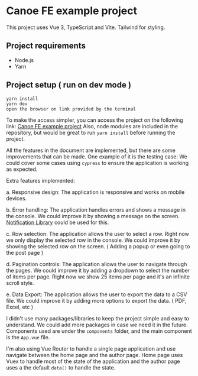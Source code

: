 # Canoe FE example project
This project uses Vue 3, TypeScript and Vite. Tailwind for styling.

## Project requirements
- Node.js
- Yarn

## Project setup ( run on dev mode )
```
yarn install
yarn dev
open the browser on link provided by the terminal
```

To make the access simpler, you can access the project on the following link: [Canoe FE example project](https://canoe-fe-example-project.vercel.app/)
Also, node modules are included in the repository, but would be great to run `yarn install` before running the project.

All the features in the document are implemented, but there are some improvements that can be made.
One example of it is the testing case: We could cover some cases using `cypress` to ensure the application is working as expected.

Extra features implemented:

a. Responsive design: The application is responsive and works on mobile devices.

b. Error handling: The application handles errors and shows a message in the console. We could improve it by showing a message on the screen. [Notification Library](https://github.com/kyvg/vue3-notification) could be used for this.

c. Row selection: The application allows the user to select a row. Right now we only display the selected row in the console. We could improve it by showing the selected row on the screen. ( Adding a popup or even going to the post page )

d. Pagination controls: The application allows the user to navigate through the pages. We could improve it by adding a dropdown to select the number of items per page. Right now we show 25 items per page and it's an infinite scroll style.

e. Data Export: The application allows the user to export the data to a CSV file. We could improve it by adding more options to export the data. ( PDF, Excel, etc )

I didn't use many packages/libraries to keep the project simple and easy to understand. We could add more packages in case we need it in the future.
Components used are under the `components` folder, and the main component is the `App.vue` file.

I'm also using Vue Router to handle a single page application and use navigate between the home page and the author page.
Home page uses Vuex to handle most of the state of the application and the author page uses a the default `data()` to handle the state.